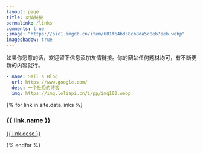 ```yaml
---
layout: page
title: 友情链接
permalink: /links
comments: true
;image: "https://pic1.imgdb.cn/item/681f64bd58cb8da5c8eb7eeb.webp"
imageshadow: true
---
```

如果你愿意的话，欢迎留下信息添加友情链接。你的网站任何题材均可，有不断更新的内容就行。

```yaml
- name: Sail's Blog
  url: https://www.google.com/
  desc: 一个社恐的博客
  img: https://img.loliapi.cn/i/pp/img100.webp
  ```

<div class="link-grid">
  {% for link in site.data.links %}
    <a href="{{ link.url }}" 
       class="link-card" 
       style="--bg-img: url('{{ link.img }}')" 
       target="_blank"
       rel="noopener noreferrer">
      <div class="card-content">
        <h3>{{ link.name }}</h3>
        <p>{{ link.desc }}</p>
      </div>
    </a>
  {% endfor %}
</div>
